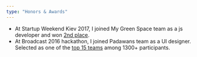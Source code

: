 ```yaml
---
type: "Honors & Awards"
---
```


* At Startup Weekend Kiev 2017, I joined My Green Space team as a js developer and won <a href="https://medium.com/@mygreenspace/my-green-space-wins-2nd-place-in-startup-weekend-vancouver-2014-b76be7550f28" target="_blank">2nd place</a>.
* At Broadcast 2016 hackathon, I joined Padawans team as a UI designer. Selected as one of the <a href="https://www.canadianopendataexperience.ca/top15/" target="_blank">top 15 teams</a> among 1300+ participants.
